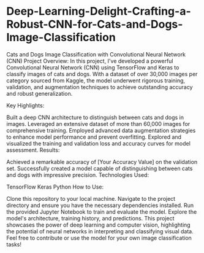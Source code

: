# Deep-Learning-Delight-Crafting-a-Robust-CNN-for-Cats-and-Dogs-Image-Classification


Cats and Dogs Image Classification with Convolutional Neural Network (CNN)
Project Overview:
In this project, I've developed a powerful Convolutional Neural Network (CNN) using TensorFlow and Keras to classify images of cats and dogs. With a dataset of over 30,000 images per category sourced from Kaggle, the model underwent rigorous training, validation, and augmentation techniques to achieve outstanding accuracy and robust generalization.

Key Highlights:

Built a deep CNN architecture to distinguish between cats and dogs in images.
Leveraged an extensive dataset of more than 60,000 images for comprehensive training.
Employed advanced data augmentation strategies to enhance model performance and prevent overfitting.
Explored and visualized the training and validation loss and accuracy curves for model assessment.
Results:

Achieved a remarkable accuracy of [Your Accuracy Value] on the validation set.
Successfully created a model capable of distinguishing between cats and dogs with impressive precision.
Technologies Used:

TensorFlow
Keras
Python
How to Use:

Clone this repository to your local machine.
Navigate to the project directory and ensure you have the necessary dependencies installed.
Run the provided Jupyter Notebook to train and evaluate the model.
Explore the model's architecture, training history, and predictions.
This project showcases the power of deep learning and computer vision, highlighting the potential of neural networks in interpreting and classifying visual data. Feel free to contribute or use the model for your own image classification tasks!
